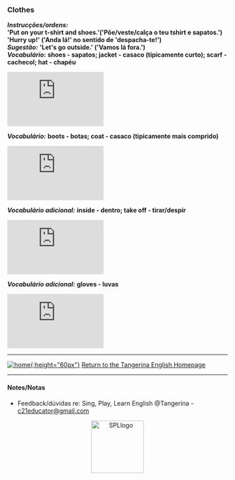 ### Clothes


***Instrucções/ordens:***  
**'Put on your t-shirt and shoes.'('Põe/veste/calça o teu tshirt e sapatos.')**    
**'Hurry up!' ('Anda lá!' no sentido de 'despacha-te!')**  
***Sugestão:*** **'Let's go outside.' ('Vamos lá fora.')**   
***Vocabulário:*** **shoes - sapatos; jacket - casaco (tipicamente curto); scarf - cachecol; hat - chapéu**  

<iframe width="220" height="124" src="https://www.youtube.com/embed/-jBfb33_KHU" title="YouTube video player" frameborder="0" allow="accelerometer; autoplay; clipboard-write; encrypted-media; gyroscope; picture-in-picture" allowfullscreen></iframe>  

***Vocabulário:*** **boots - botas; coat - casaco (tipicamente mais comprido)**  
<iframe width="220" height="124" src="https://www.youtube.com/embed/AsZwvuUmHGU" title="YouTube video player" frameborder="0" allow="accelerometer; autoplay; clipboard-write; encrypted-media; gyroscope; picture-in-picture" allowfullscreen></iframe>  

***Vocabulário adicional:*** **inside - dentro; take off - tirar/despir**
<iframe width="220" height="124" src="https://www.youtube.com/embed/tE-CZkUplRE" title="YouTube video player" frameborder="0" allow="accelerometer; autoplay; clipboard-write; encrypted-media; gyroscope; picture-in-picture" allowfullscreen></iframe>  
   
***Vocabulário adicional:*** **gloves - luvas**  
<iframe width="220" height="124" src="https://www.youtube.com/embed/5e3kVR3wSSM?end=38" title="YouTube video player" frameborder="0" allow="accelerometer; autoplay; clipboard-write; encrypted-media; gyroscope; picture-in-picture" allowfullscreen></iframe>

***
[![home](https://1blockatatime.github.io/English/images/home.png){:height="60px"}](https://tangerina-pt.github.io/English) [Return to the Tangerina English Homepage](https://tangerina-pt.github.io/English)

***

#### Notes/Notas
* Feedback/dúvidas re: Sing, Play, Learn English @Tangerina - c21educator@gmail.com  
<p align="center">
<img width="120" src="https://1blockatatime.github.io/English/images2/spl_logo.png" alt="SPLlogo">
</p>

